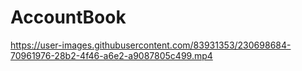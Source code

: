 # AccountBook

https://user-images.githubusercontent.com/83931353/230698684-70961976-28b2-4f46-a6e2-a9087805c499.mp4

